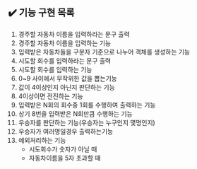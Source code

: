## ✔️ 기능 구현 목록

1. 경주할 자동차 이름을 입력하라는 문구 출력
2. 경주할 자동차 이름을 입력하는 기능 
3. 입력받은 자동차들을 구분자 기준으로 나누어 객체를 생성하는 기능
4. 시도할 회수를 입력하라는 문구 출력
5. 시도할 회수를 입력하는 기능
6. 0~9 사이에서 무작위한 값을 뽑는기능
7. 값이 4이상인지 아닌지 판단하는 기능
8. 4이상이면 전진하는 기능
9. 입력받은 N회의 회수중 1회를 수행하여 출력하는 기능
10. 상기 8번을 입력받은 N회만큼 수행하는 기능 
11. 우승자를 판단하는 기능(우승자는 누구인지 몇명인지)
12. 우승자가 여러명일경우 출력하는기능
13. 예외처리하는 기능
    - 시도회수가 숫자가 아닐 때
    - 자동차이름을 5자 초과할 때